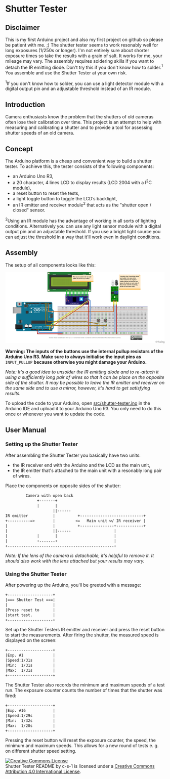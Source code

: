 # Shutter Tester

## Disclaimer

This is my first Arduino project and also my first project on github so please be patient with me. ;) The shutter tester seems to work resonably well for long exposures (1/250s or longer).
I'm not entirely sure about shorter exposure times so take the results with a grain of salt. It works for me, your mileage may vary.
The assembly requires soldering skills if you want to detach the IR emitting diode. Don't try this if you
don't know how to solder.<sup>1</sup> You assemble and use the Shutter Tester at your own risk.

<sup>1</sup>If you don't know how to solder, you can use a light detector module with a digital output pin and an adjustable
threshold instead of an IR module.
## Introduction

Camera enthusiasts know the problem that the shutters of old cameras often lose their calibration over time. This project is
an attempt to help with measuring and calibrating a shutter and to provide a tool for assessing shutter speeds of an old camera.

## Concept

The Arduino platform is a cheap and convenient way to build a shutter tester. To achieve this, the tester consists of the following components:

* an Arduino Uno R3,
* a 20 character, 4 lines LCD to display results (LCD 2004 with a I<sup>2</sup>C module),
* a reset button to reset the tests,
* a light toggle button to toggle the LCD’s backlight,
* an IR emitter and receiver module<sup>2</sup> that acts as the "shutter open / closed" sensor.

<sup>2</sup>Using an IR module has the advantage of working in all sorts of lighting conditions. Alternatively you can use any
light sensor module with a digital output pin and an adjustable threshold. If you use a bright light source you can adjust the
threshold in a way that it'll work even in daylight conditions.

## Assembly

The setup of all components looks like this:

![Breadboard view of Shutter Tester](https://github.com/c-s-1/shutter-tester/raw/master/img/Shutter-Tester.png )

**Warning: The inputs of the buttons use the internal pullup resistors of the Arduino Uno R3. Make sure to always initialise
the input pins as** `INPUT_PULLUP` **because otherwise you might damage your Arduino.**

*Note: It's a good idea to unsolder the IR emitting diode and to re-attach it using a sufficiently long pair of wires so that
it can be place on the opposite side of the shutter. It may be possible to leave the IR emitter and receiver on the same side
and to use a mirror, however, it's hard to get satisfying results.*

To upload the code to your Arduino, open [src/shutter-tester.ino](https://raw.githubusercontent.com/c-s-1/shutter-tester/master/src/shutter-tester/shutter-tester.ino) in the Arduino IDE and upload it to your Arduino Uno R3.
You only need to do this once or whenever you want to update the code.

## User Manual

### Setting up the Shutter Tester

After assembling the Shutter Tester you basically have two units:

* the IR receiver end with the Arduino and the LCD as the main unit,
* the IR emitter that's attached to the main unit with a resonably long pair of wires.

Place the components on opposite sides of the shutter:

```
         Camera with open back
              +-------+
              |       |
                     ||------
IR emitter           |          +----------------------------+
+----------=>        |         <=   Main unit w/ IR receiver |
|                    |          +---------------+------------+
|                    ||------                   |
|             |       |                         |
|             +-------+                         |
+-----------------------------------------------+
```

*Note: If the lens of the camera is detachable, it's helpful to remove it. It should also work with the lens
attached but your results may vary.*

### Using the Shutter Tester

After powering up the Arduino, you'll be greeted with a message:

```
+--------------------+
|=== Shutter Test ===|
|                    |
|Press reset to      |
|start test.         |
+--------------------+
```

Set up the Shutter Testers IR emitter and receiver and press the reset button to start the measurements.
After firing the shutter, the measured speed is displayed on the screen:

```
+--------------------+
|Exp. #1             |
|Speed:1/31s         |
|Min:  1/31s         |
|Max:  1/31s         |
+--------------------+
```

The Shutter Tester also records the minimum and maximum speeds of a test run. The exposure counter counts the number of times
that the shutter was fired:

```
+--------------------+
|Exp. #16            |
|Speed:1/29s         |
|Min:  1/32s         |
|Max:  1/28s         |
+--------------------+
```

Pressing the reset button will reset the exposure counter, the speed, the minimum and maximum speeds. This allows for a new
round of tests e. g. on different shutter speed setting.

<a rel="license" href="http://creativecommons.org/licenses/by/4.0/"><img alt="Creative Commons License" style="border-width:0" src="https://i.creativecommons.org/l/by/4.0/88x31.png" /></a><br /><span xmlns:dct="http://purl.org/dc/terms/" property="dct:title">Shutter Tester README</span> by <span xmlns:cc="http://creativecommons.org/ns#" property="cc:attributionName">c-s-1</span> is licensed under a <a rel="license" href="http://creativecommons.org/licenses/by/4.0/">Creative Commons Attribution 4.0 International License</a>.
